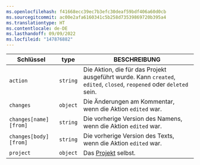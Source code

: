 ```yaml
---
ms.openlocfilehash: f41668ecc39ec7b3efc30deaf59bdf406a60d0cb
ms.sourcegitcommit: ac00e2afa6160341c5b258d73539869720b395a4
ms.translationtype: HT
ms.contentlocale: de-DE
ms.lasthandoff: 09/09/2022
ms.locfileid: "147876882"
---
```

Schlüssel | type | BESCHREIBUNG
----|------|-------------
`action`|`string` | Die Aktion, die für das Projekt ausgeführt wurde. Kann `created`, `edited`, `closed`, `reopened` oder `deleted` sein.
`changes`|`object` | Die Änderungen am Kommentar, wenn die Aktion `edited` war.
`changes[name][from]` |`string` | Die vorherige Version des Namens, wenn die Aktion `edited` war.
`changes[body][from]` |`string` | Die vorherige Version des Texts, wenn die Aktion `edited` war.
`project`|`object` | Das [Projekt](/rest/reference/projects) selbst.
